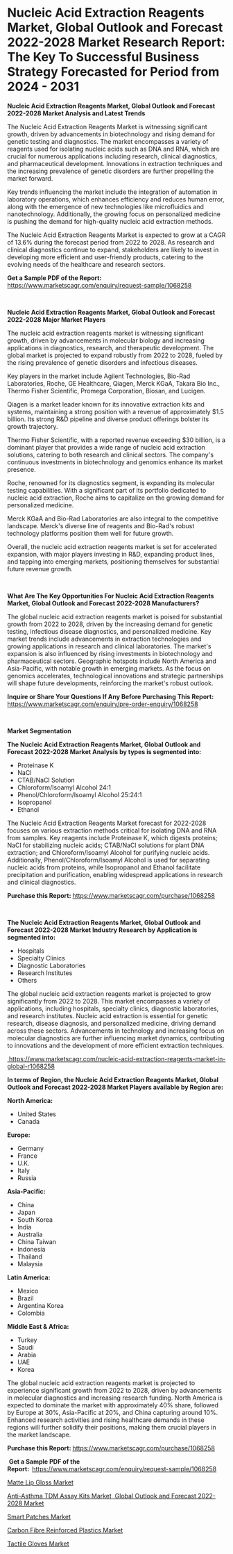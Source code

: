 <p><h1>Nucleic Acid Extraction Reagents Market, Global Outlook and Forecast 2022-2028 Market Research Report: The Key To Successful Business Strategy Forecasted for Period from 2024 - 2031</h1></p><p><strong>Nucleic Acid Extraction Reagents Market, Global Outlook and Forecast 2022-2028 Market Analysis and Latest Trends</strong></p>
<p><p>The Nucleic Acid Extraction Reagents Market is witnessing significant growth, driven by advancements in biotechnology and rising demand for genetic testing and diagnostics. The market encompasses a variety of reagents used for isolating nucleic acids such as DNA and RNA, which are crucial for numerous applications including research, clinical diagnostics, and pharmaceutical development. Innovations in extraction techniques and the increasing prevalence of genetic disorders are further propelling the market forward.</p><p>Key trends influencing the market include the integration of automation in laboratory operations, which enhances efficiency and reduces human error, along with the emergence of new technologies like microfluidics and nanotechnology. Additionally, the growing focus on personalized medicine is pushing the demand for high-quality nucleic acid extraction methods.</p><p>The Nucleic Acid Extraction Reagents Market is expected to grow at a CAGR of 13.6% during the forecast period from 2022 to 2028. As research and clinical diagnostics continue to expand, stakeholders are likely to invest in developing more efficient and user-friendly products, catering to the evolving needs of the healthcare and research sectors.</p></p>
<p><strong>Get a Sample PDF of the Report:&nbsp;</strong> <a href="https://www.marketscagr.com/enquiry/request-sample/1068258">https://www.marketscagr.com/enquiry/request-sample/1068258</a></p>
<p>&nbsp;</p>
<p><strong>Nucleic Acid Extraction Reagents Market, Global Outlook and Forecast 2022-2028 Major Market Players</strong></p>
<p><p>The nucleic acid extraction reagents market is witnessing significant growth, driven by advancements in molecular biology and increasing applications in diagnostics, research, and therapeutic development. The global market is projected to expand robustly from 2022 to 2028, fueled by the rising prevalence of genetic disorders and infectious diseases.</p><p>Key players in the market include Agilent Technologies, Bio-Rad Laboratories, Roche, GE Healthcare, Qiagen, Merck KGaA, Takara Bio Inc., Thermo Fisher Scientific, Promega Corporation, Biosan, and Lucigen. </p><p>Qiagen is a market leader known for its innovative extraction kits and systems, maintaining a strong position with a revenue of approximately $1.5 billion. Its strong R&D pipeline and diverse product offerings bolster its growth trajectory.</p><p>Thermo Fisher Scientific, with a reported revenue exceeding $30 billion, is a dominant player that provides a wide range of nucleic acid extraction solutions, catering to both research and clinical sectors. The company's continuous investments in biotechnology and genomics enhance its market presence.</p><p>Roche, renowned for its diagnostics segment, is expanding its molecular testing capabilities. With a significant part of its portfolio dedicated to nucleic acid extraction, Roche aims to capitalize on the growing demand for personalized medicine.</p><p>Merck KGaA and Bio-Rad Laboratories are also integral to the competitive landscape. Merck's diverse line of reagents and Bio-Rad's robust technology platforms position them well for future growth.</p><p>Overall, the nucleic acid extraction reagents market is set for accelerated expansion, with major players investing in R&D, expanding product lines, and tapping into emerging markets, positioning themselves for substantial future revenue growth.</p></p>
<p>&nbsp;</p>
<p><strong>What Are The Key Opportunities For Nucleic Acid Extraction Reagents Market, Global Outlook and Forecast 2022-2028 Manufacturers?</strong></p>
<p><p>The global nucleic acid extraction reagents market is poised for substantial growth from 2022 to 2028, driven by the increasing demand for genetic testing, infectious disease diagnostics, and personalized medicine. Key market trends include advancements in extraction technologies and growing applications in research and clinical laboratories. The market's expansion is also influenced by rising investments in biotechnology and pharmaceutical sectors. Geographic hotspots include North America and Asia-Pacific, with notable growth in emerging markets. As the focus on genomics accelerates, technological innovations and strategic partnerships will shape future developments, reinforcing the market's robust outlook.</p></p>
<p><strong>Inquire or Share Your Questions If Any Before Purchasing This Report:</strong> <a href="https://www.marketscagr.com/enquiry/pre-order-enquiry/1068258">https://www.marketscagr.com/enquiry/pre-order-enquiry/1068258</a></p>
<p>&nbsp;</p>
<p><strong>Market Segmentation</strong></p>
<p><strong>The Nucleic Acid Extraction Reagents Market, Global Outlook and Forecast 2022-2028 Market Analysis by types is segmented into:</strong></p>
<p><ul><li>Proteinase K</li><li>NaCl</li><li>CTAB/NaCl Solution</li><li>Chloroform/Isoamyl Alcohol 24:1</li><li>Phenol/Chloroform/Isoamyl Alcohol 25:24:1</li><li>Isopropanol</li><li>Ethanol</li></ul></p>
<p><p>The Nucleic Acid Extraction Reagents Market forecast for 2022-2028 focuses on various extraction methods critical for isolating DNA and RNA from samples. Key reagents include Proteinase K, which digests proteins; NaCl for stabilizing nucleic acids; CTAB/NaCl solutions for plant DNA extraction; and Chloroform/Isoamyl Alcohol for purifying nucleic acids. Additionally, Phenol/Chloroform/Isoamyl Alcohol is used for separating nucleic acids from proteins, while Isopropanol and Ethanol facilitate precipitation and purification, enabling widespread applications in research and clinical diagnostics.</p></p>
<p><strong>Purchase this Report:&nbsp;</strong><a href="https://www.marketscagr.com/purchase/1068258">https://www.marketscagr.com/purchase/1068258</a></p>
<p>&nbsp;</p>
<p><strong>The Nucleic Acid Extraction Reagents Market, Global Outlook and Forecast 2022-2028 Market Industry Research by Application is segmented into:</strong></p>
<p><ul><li>Hospitals</li><li>Specialty Clinics</li><li>Diagnostic Laboratories</li><li>Research Institutes</li><li>Others</li></ul></p>
<p><p>The global nucleic acid extraction reagents market is projected to grow significantly from 2022 to 2028. This market encompasses a variety of applications, including hospitals, specialty clinics, diagnostic laboratories, and research institutes. Nucleic acid extraction is essential for genetic research, disease diagnosis, and personalized medicine, driving demand across these sectors. Advancements in technology and increasing focus on molecular diagnostics are further influencing market dynamics, contributing to innovations and the development of more efficient extraction techniques.</p></p>
<p><a href="https://www.marketscagr.com/nucleic-acid-extraction-reagents-market-in-global-r1068258">&nbsp;https://www.marketscagr.com/nucleic-acid-extraction-reagents-market-in-global-r1068258</a></p>
<p><strong>In terms of Region, the Nucleic Acid Extraction Reagents Market, Global Outlook and Forecast 2022-2028 Market Players available by Region are:</strong></p>
<p>
    <p> <strong> North America: </strong>
        <ul>
            <li>United States</li>
            <li>Canada</li>
        </ul>
        </p> 
    <p> <strong> Europe: </strong>
        <ul>
            <li>Germany</li>
            <li>France</li>
            <li>U.K.</li>
            <li>Italy</li>
            <li>Russia</li>
        </ul>
        </p> 
    <p> <strong> Asia-Pacific: </strong>
        <ul>
            <li>China</li>
            <li>Japan</li>
            <li>South Korea</li>
            <li>India</li>
            <li>Australia</li>
            <li>China Taiwan</li>
            <li>Indonesia</li>
            <li>Thailand</li>
            <li>Malaysia</li>
        </ul>
        </p> 
    <p> <strong> Latin America: </strong>
        <ul>
            <li>Mexico</li>
            <li>Brazil</li>
            <li>Argentina Korea</li>
            <li>Colombia</li>
        </ul>
        </p> 
    <p> <strong> Middle East & Africa: </strong>
        <ul>
            <li>Turkey</li>
            <li>Saudi</li>
            <li>Arabia</li>
            <li>UAE</li>
            <li>Korea</li>
        </ul>
    </p>
    </p>
<p><p>The global nucleic acid extraction reagents market is projected to experience significant growth from 2022 to 2028, driven by advancements in molecular diagnostics and increasing research funding. North America is expected to dominate the market with approximately 40% share, followed by Europe at 30%, Asia-Pacific at 20%, and China capturing around 10%. Enhanced research activities and rising healthcare demands in these regions will further solidify their positions, making them crucial players in the market landscape.</p></p>
<p><strong>Purchase this Report: </strong><a href="https://www.marketscagr.com/purchase/1068258">https://www.marketscagr.com/purchase/1068258</a></p>
<p>&nbsp;<strong>Get a Sample PDF of the Report:&nbsp;&nbsp;</strong><a href="https://www.marketscagr.com/enquiry/request-sample/1068258">https://www.marketscagr.com/enquiry/request-sample/1068258</a></p>
<p><strong></strong></p>
<p><p><a href="https://medium.com/@perkinscortes1521/global-matte-lip-gloss-market-landscape-future-trends-and-market-strategic-forecast-2024-2031-073ebf61b369">Matte Lip Gloss Market</a></p><p><a href="https://github.com/luckyshygirl/Market-Research-Report-List-6/blob/main/anti-asthma-tdm-assay-kits-market-global-outlook-and-forecast-2022-2028-market.md">Anti-Asthma TDM Assay Kits Market, Global Outlook and Forecast 2022-2028 Market</a></p><p><a href="https://www.linkedin.com/pulse/smart-patches-market-trends-analysis-opportunities-challenges-pkrre?trackingId=7IiSrynVQAuz8qn2Jl10Eg%3D%3D">Smart Patches Market</a></p><p><a href="https://issuu.com/reportprime-2/docs/carbon-fibre-reinforced-plastics-ma_31a00c0f307a8f">Carbon Fibre Reinforced Plastics Market</a></p><p><a href="https://medium.com/@perkinscortes1521/the-tactile-gloves-market-insights-report-offers-an-in-depth-and-thorough-analysis-of-the-market-cf1b99dab289">Tactile Gloves Market</a></p></p>